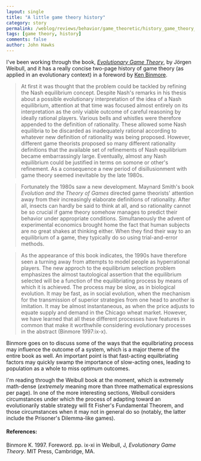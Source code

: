 ```yaml
---
layout: single 
title: "A little game theory history" 
category: story
permalink: /weblog/reviews/behavior/game_theoretic/history_game_theory_binmore_2006.html
tags: [game theory, history] 
comments: false 
author: John Hawks 
---
```



<p>
I've been working through the book, <a href="http://www.amazon.com/gp/product/0262731215?ie=UTF8&tag=johnhawksanth-20&linkCode=as2&camp=1789&creative=9325&creativeASIN=0262731215"><i>Evolutionary Game Theory</i></a>, by J&ouml;rgen Weibull, and it has a really concise two-page history of game theory (as applied in an evolutionary context) in a foreword by <a href="http://www.econ.ucl.ac.uk/displayProfile.php?staff_key=39">Ken Binmore</a>. 
</p>

<blockquote>At first it was thought that the problem could be tackled by refining the Nash equilibrium concept. Despite Nash's remarks in his thesis about a possible evolutionary interpretation of the idea of a Nash equilibrium, attention at that time was focused almost entirely on its interpretation as the only viable outcome of careful reasoning by ideally rational players. Various bells and whistles were therefore appended to the definition of rationality. These allowed some Nash equilibria to be discarded as inadequately rational according to whatever new definition of rationality was being proposed. However, different game theorists proposed so many different rationality definitions that the available set of refinements of Nash equilibrium became embarrassingly large. Eventually, almost any Nash equilibrium could be justified in terms on somone or other's refinement. As a consequence a new period of disillusionment with game theory seemed inevitable by the late 1980s. </blockquote>

<blockquote>Fortunately the 1980s saw a new development. Maynard Smith's book <i>Evolution and the Theory of Games</i> directed game theorists' attention away from their increasingly elaborate definitions of rationality. After all, insects can hardly be said to think at all, and so rationality cannot be so crucial if game theory somehow manages to predict their behavior under appropriate conditions. Simultaneously the advent of experimental economics brought home the fact that human subjects are no great shakes at thinking either. When they find their way to an equilibrium of a game, they typically do so using trial-and-error methods. </blockquote>

<blockquote>As the appearance of this book indicates, the 1990s have therefore seen a turning away from attempts to model people as hyperrational players. The new approch to the equilibrium selection problem emphasizes the almost tautological assertion that the equilibrium selected will be a function of the equilibriating process by means of which it is achieved. The process may be slow, as in biological evolution. It may be fast, as in social evolution, when the mechanism for the transmission of superior strategies from one head to another is imitation. It may be almost instantaneous, as when the price adjusts to equate supply and demand in the Chicago wheat market. However, we have learned that all these different processes have features in common that make it worthwhile considering evolutionary processes in the abstract (Binmore 1997:ix-x). </blockquote>

<p>
Binmore goes on to discuss some of the ways that the equilbriating process may influence the outcome of a system, which is a major theme of the entire book as well. An important point is that fast-acting equilbriating factors may quickly swamp the importance of slow-acting ones, leading to population as a whole to miss optimum outcomes. 
</p>

<p>
I'm reading through the Weibull book at the moment, which is extremely math-dense (<i>extremely</i> meaning more than three mathematical expressions per page). In one of the more interesting sections, Weibull considers circumstances under which the process of adapting toward an evolutionarily stable strategy will fit Fisher's Fundamental Theorem, and those circumstances when it may not in general do so (notably, the latter include the Prisoner's Dilemma-like games). 
</p>

<h4>References:</h4>

<p class="cite">Binmore K. 1997. Foreword. pp. ix-xi in Weibull, J, <i>Evolutionary Game Theory</i>. MIT Press, Cambridge, MA. </p>

